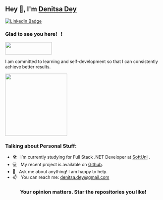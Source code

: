 
## Hey 👋, I'm [Denitsa Dey](https://github.com/DenitsaDey/)


[![Linkedin Badge](https://img.shields.io/badge/-LinkedIn-0e76a8?style=flat-square&logo=Linkedin&logoColor=white)](https://linkedin.com/in/denitsa-dey)


### Glad to see you here! &nbsp; !

<img width="150" height="40" src="https://visitor-badge.glitch.me/badge?page_id=DenitsaDey&color=#FFB0A1">


I am committed to learning and self-development so that I can consistently achieve better results.

<img width="200"  src="https://media.giphy.com/media/L1R1tvI9svkIWwpVYr/giphy.gif">

### Talking about Personal Stuff:

- 🛠 &nbsp; I’m currently studying for Full Stack .NET Developer at [SoftUni](https://softuni.bg/) .
- 💻 &nbsp; My recent project is available on [Github](https://github.com/DenitsaDey/My-Projects).
- 💬 &nbsp; Ask me about anything! I am happy to help.
- 📫 &nbsp; You can reach me: denitsa.dey@gmail.com




<div align="center">

### Your opinion matters. Star the repositories you like!

</div>
